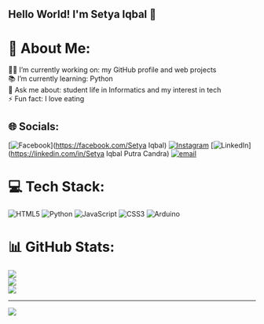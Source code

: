 ## Hello World! I'm Setya Iqbal 👋

# 💫 About Me:
🧑‍💻 I’m currently working on: my GitHub profile and web projects    <br>📚 I’m currently learning: Python <br>💬 Ask me about: student life in Informatics and my interest in tech  <br>⚡ Fun fact: I love eating<br>


## 🌐 Socials:
[![Facebook](https://img.shields.io/badge/Facebook-%231877F2.svg?logo=Facebook&logoColor=white)](https://facebook.com/Setya Iqbal) [![Instagram](https://img.shields.io/badge/Instagram-%23E4405F.svg?logo=Instagram&logoColor=white)](https://instagram.com/iqballcndr) [![LinkedIn](https://img.shields.io/badge/LinkedIn-%230077B5.svg?logo=linkedin&logoColor=white)](https://linkedin.com/in/Setya Iqbal Putra Candra) [![email](https://img.shields.io/badge/Email-D14836?logo=gmail&logoColor=white)](mailto:setyaiqbal23@gmail.com) 

# 💻 Tech Stack:
![HTML5](https://img.shields.io/badge/html5-%23E34F26.svg?style=for-the-badge&logo=html5&logoColor=white) ![Python](https://img.shields.io/badge/python-3670A0?style=for-the-badge&logo=python&logoColor=ffdd54) ![JavaScript](https://img.shields.io/badge/javascript-%23323330.svg?style=for-the-badge&logo=javascript&logoColor=%23F7DF1E) ![CSS3](https://img.shields.io/badge/css3-%231572B6.svg?style=for-the-badge&logo=css3&logoColor=white) ![Arduino](https://img.shields.io/badge/-Arduino-00979D?style=for-the-badge&logo=Arduino&logoColor=white)
# 📊 GitHub Stats:
![](https://github-readme-stats.vercel.app/api?username=iqbalcandra&theme=dark&hide_border=false&include_all_commits=false&count_private=false)<br/>
![](https://nirzak-streak-stats.vercel.app/?user=iqbalcandra&theme=dark&hide_border=false)<br/>
![](https://github-readme-stats.vercel.app/api/top-langs/?username=iqbalcandra&theme=dark&hide_border=false&include_all_commits=false&count_private=false&layout=compact)

---
[![](https://visitcount.itsvg.in/api?id=iqbalcandra&icon=0&color=0)](https://visitcount.itsvg.in)

<!-- Proudly created with GPRM ( https://gprm.itsvg.in ) -->
